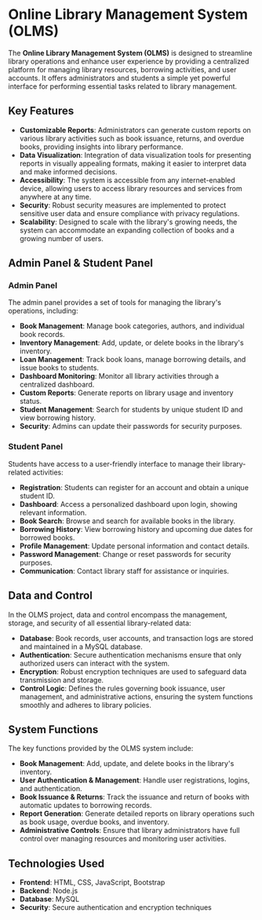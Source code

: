 # Online Library Management System (OLMS)

The **Online Library Management System (OLMS)** is designed to streamline library operations and enhance user experience by providing a centralized platform for managing library resources, borrowing activities, and user accounts. It offers administrators and students a simple yet powerful interface for performing essential tasks related to library management.

## Key Features

- **Customizable Reports**: Administrators can generate custom reports on various library activities such as book issuance, returns, and overdue books, providing insights into library performance.
- **Data Visualization**: Integration of data visualization tools for presenting reports in visually appealing formats, making it easier to interpret data and make informed decisions.
- **Accessibility**: The system is accessible from any internet-enabled device, allowing users to access library resources and services from anywhere at any time.
- **Security**: Robust security measures are implemented to protect sensitive user data and ensure compliance with privacy regulations.
- **Scalability**: Designed to scale with the library's growing needs, the system can accommodate an expanding collection of books and a growing number of users.

## Admin Panel & Student Panel

### Admin Panel

The admin panel provides a set of tools for managing the library's operations, including:

- **Book Management**: Manage book categories, authors, and individual book records.
- **Inventory Management**: Add, update, or delete books in the library's inventory.
- **Loan Management**: Track book loans, manage borrowing details, and issue books to students.
- **Dashboard Monitoring**: Monitor all library activities through a centralized dashboard.
- **Custom Reports**: Generate reports on library usage and inventory status.
- **Student Management**: Search for students by unique student ID and view borrowing history.
- **Security**: Admins can update their passwords for security purposes.

### Student Panel

Students have access to a user-friendly interface to manage their library-related activities:

- **Registration**: Students can register for an account and obtain a unique student ID.
- **Dashboard**: Access a personalized dashboard upon login, showing relevant information.
- **Book Search**: Browse and search for available books in the library.
- **Borrowing History**: View borrowing history and upcoming due dates for borrowed books.
- **Profile Management**: Update personal information and contact details.
- **Password Management**: Change or reset passwords for security purposes.
- **Communication**: Contact library staff for assistance or inquiries.

## Data and Control

In the OLMS project, data and control encompass the management, storage, and security of all essential library-related data:

- **Database**: Book records, user accounts, and transaction logs are stored and maintained in a MySQL database.
- **Authentication**: Secure authentication mechanisms ensure that only authorized users can interact with the system.
- **Encryption**: Robust encryption techniques are used to safeguard data transmission and storage.
- **Control Logic**: Defines the rules governing book issuance, user management, and administrative actions, ensuring the system functions smoothly and adheres to library policies.

## System Functions

The key functions provided by the OLMS system include:

- **Book Management**: Add, update, and delete books in the library's inventory.
- **User Authentication & Management**: Handle user registrations, logins, and authentication.
- **Book Issuance & Returns**: Track the issuance and return of books with automatic updates to borrowing records.
- **Report Generation**: Generate detailed reports on library operations such as book usage, overdue books, and inventory.
- **Administrative Controls**: Ensure that library administrators have full control over managing resources and monitoring user activities.

## Technologies Used

- **Frontend**: HTML, CSS, JavaScript, Bootstrap
- **Backend**: Node.js
- **Database**: MySQL
- **Security**: Secure authentication and encryption techniques

